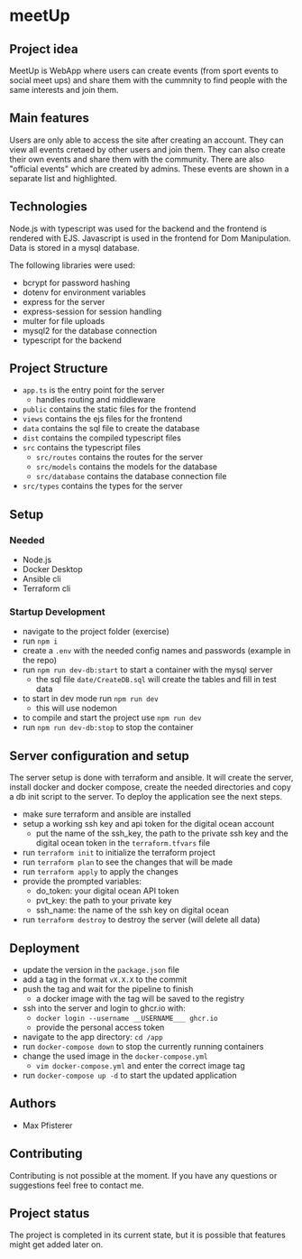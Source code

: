 # meetUp

## Project idea
MeetUp is WebApp where users can create events (from sport events to social meet ups) and share them with the cummnity to find people with the same interests and join them.

## Main features
Users are only able to access the site after creating an account. They can view all events cretaed by other users and join them. They can also create their own events and share them with the community.
There are also "official events" which are created by admins. These events are shown in a separate list and highlighted. 

## Technologies
Node.js with typescript was used for the backend and the frontend is rendered with EJS. Javascript is used in the frontend for Dom Manipulation. Data is stored in a mysql database.

The following libraries were used:
- bcrypt for password hashing
- dotenv for environment variables
- express for the server
- express-session for session handling
- multer for file uploads
- mysql2 for the database connection
- typescript for the backend

## Project Structure
- `app.ts` is the entry point for the server
    - handles routing and middleware
- `public` contains the static files for the frontend
- `views` contains the ejs files for the frontend
- `data` contains the sql file to create the database
- `dist` contains the compiled typescript files
- `src` contains the typescript files
    - `src/routes` contains the routes for the server
    - `src/models` contains the models for the database
    - `src/database` contains the database connection file
- `src/types` contains the types for the server

## Setup
### Needed
- Node.js
- Docker Desktop
- Ansible cli
- Terraform cli

### Startup Development
- navigate to the project folder (exercise)
- run `npm i`
- create a `.env` with the needed config names and passwords (example in the repo)
- run `npm run dev-db:start` to start a container with the mysql server
    - the sql file `date/CreateDB.sql` will create the tables and fill in test data
- to start in dev mode run `npm run dev`
    - this will use nodemon
- to compile and start the project use `npm run dev`
- run `npm run dev-db:stop` to stop the container	

## Server configuration and setup
The server setup is done with terraform and ansible. It will create the server, install docker and docker compose, create the needed directories and copy a db init script to the server. To deploy the application see the next steps.
- make sure terraform and ansible are installed
- setup a working ssh key and api token for the digital ocean account
    - put the name of the ssh_key, the path to the private ssh key and the digital ocean token in the `terraform.tfvars` file
- run `terraform init` to initialize the terraform project
- run `terraform plan` to see the changes that will be made
- run `terraform apply` to apply the changes
- provide the prompted variables:
    - do_token: your digital ocean API token
    - pvt_key: the path to your private key
    - ssh_name: the name of the ssh key on digital ocean
- run `terraform destroy` to destroy the server (will delete all data)

## Deployment
- update the version in the `package.json` file
- add a tag in the format `vX.X.X` to the commit
- push the tag and wait for the pipeline to finish
    - a docker image with the tag will be saved to the registry
- ssh into the server and login to ghcr.io with:
    - `docker login --username __USERNAME___ ghcr.io`
    - provide the personal access token
- navigate to the app directory: `cd /app`
- run `docker-compose down` to stop the currently running containers
- change the used image in the `docker-compose.yml`
    - `vim docker-compose.yml` and enter the correct image tag
- run `docker-compose up -d` to start the updated application  


## Authors
- Max Pfisterer


## Contributing
Contributing is not possible at the moment. If you have any questions or suggestions feel free to contact me.

## Project status
The project is completed in its current state, but it is possible that features might get added later on.
